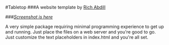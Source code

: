 #Tabletop
###A website template by [Rich Abdill](http://richabdill.com)

###*[Screenshot is here](http://imgur.com/0p0NqKz)*

A very simple package requiring minimal programming experience to get up and running. 
Just place the files on a web server and you're good to go. Just customize the text placeholders in
index.html and you're all set.
